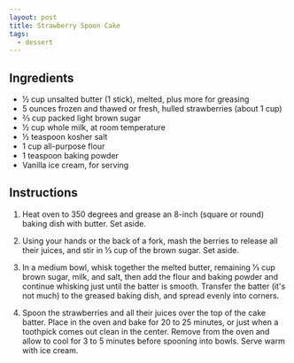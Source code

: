 ```yaml
---
layout: post
title: Strawberry Spoon Cake
tags:
  - dessert
---
```


## Ingredients

- ½ cup unsalted butter (1 stick), melted, plus more for greasing
- 5 ounces frozen and thawed or fresh, hulled strawberries (about 1 cup)
- ⅔ cup packed light brown sugar
- ½ cup whole milk, at room temperature
- ½ teaspoon kosher salt
- 1 cup all-purpose flour
- 1 teaspoon baking powder
- Vanilla ice cream, for serving

## Instructions

1. Heat oven to 350 degrees and grease an 8-inch (square or round) baking dish with butter. Set aside.

2. Using your hands or the back of a fork, mash the berries to release all their juices, and stir in ⅓ cup of the brown sugar. Set aside.

3. In a medium bowl, whisk together the melted butter, remaining ⅓ cup brown sugar, milk, and salt, then add the flour and baking powder and continue whisking just until the batter is smooth. Transfer the batter (it's not much) to the greased baking dish, and spread evenly into corners.

4. Spoon the strawberries and all their juices over the top of the cake batter. Place in the oven and bake for 20 to 25 minutes, or just when a toothpick comes out clean in the center. Remove from the oven and allow to cool for 3 to 5 minutes before spooning into bowls. Serve warm with ice cream.

